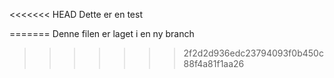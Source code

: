<<<<<<< HEAD
Dette er en test

=======
Denne filen er laget i en ny branch
>>>>>>> 2f2d2d936edc23794093f0b450c88f4a81f1aa26
